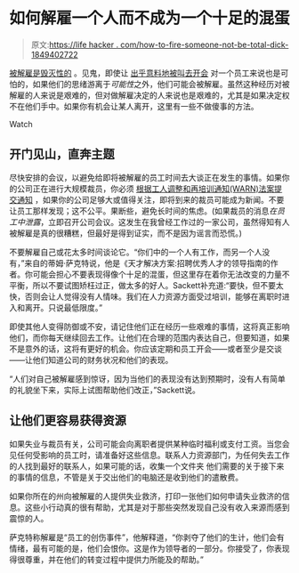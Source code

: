 # 如何解雇一个人而不成为一个十足的混蛋

> 原文:[https://life hacker . com/how-to-fire-someone-not-be-total-dick-1849402722](https://lifehacker.com/how-to-fire-someone-without-being-a-total-dick-1849402722)

[被解雇是毁灭性的](https://lifehacker.com/what-to-do-and-not-do-if-you-ever-get-fired-or-laid-o-1849003222) 。见鬼，即使让 [出乎意料地被叫去开会](https://lifehacker.com/how-to-respond-to-an-unexpected-meeting-with-your-boss-1849397793) 对一个员工来说也是可怕的，如果他们的思绪游离于*可能性*之外，他们可能会被解雇。虽然这种经历对被解雇的人来说是艰难的，但对做解雇决定的人来说也是艰难的，尤其是如果决定权不在他们手中。如果你有机会让某人离开，这里有一些不做傻事的方法。

Watch

## **开门见山，直奔主题**

尽快安排的会议，以避免给即将被解雇的员工时间去大谈正在发生的事情。如果你的公司正在进行大规模裁员，你必须 [根据工人调整和再培训通知(WARN)法案提交通知](https://www.dol.gov/agencies/eta/layoffs/warn) ，如果你的公司足够大或值得关注，即将到来的裁员可能成为新闻。不要让员工那样发现；这不公平。果断些，避免长时间的焦虑。(如果裁员的消息*在员工中泄露*，立即召开公司会议。这发生在我曾经工作过的一家公司，虽然得知有人被解雇是真的很糟糕，但最好是得到证实，而不是因为谣言而恐慌。)

不要解雇自己或花太多时间谈论它。“你们中的一个人有工作，而另一个人没有，”来自的蒂姆·萨克特说，他是《天才解决方案:招聘优秀人才的领导指南的作者。你可能会担心不要表现得像个十足的混蛋，但这里存在着你无法改变的力量不平衡，所以不要试图矫枉过正，做太多的好人。Sackett补充道:“要快，但不要太快，否则会让人觉得没有人情味。我们在人力资源方面受过培训，能够在离职时进入和离开。只说最低限度。”

即使其他人变得防御或不安，请记住他们正在经历一些艰难的事情，这将真正影响他们，而你每天继续回去工作。让他们在合理的范围内表达自己，但要知道，如果不是意外的话，这将有更好的机会。你应该定期和员工开会——或者至少是交谈——让他们知道公司的财务状况和他们的表现。

“人们对自己被解雇感到惊讶，因为当他们的表现没有达到预期时，没有人有简单的礼貌坐下来，实际上试图帮助他们改正，”Sackett说。

## **让他们更容易获得资源**

如果失业与裁员有关，公司可能会向离职者提供某种临时福利或支付工资。当您会见任何受影响的员工时，请准备好这些信息。联系人力资源部门，为任何失去工作的人找到最好的联系人，如果可能的话，收集一个文件夹 他们需要的关于接下来的事情的信息，不管是关于交出他们的电脑还是收到他们的遣散费。

如果你所在的州向被解雇的人提供失业救济，打印一张他们如何申请失业救济的信息。这些小行动真的很有帮助，尤其是对于那些突然发现自己没有收入来源而感到震惊的人。

萨克特称解雇是“员工的创伤事件”，他解释道，“你剥夺了他们的生计，他们会有情绪，最有可能的是，他们会恨你。这是作为领导者的一部分。你接受了，你表现得很尊重，并在他们的转变过程中提供力所能及的帮助。”